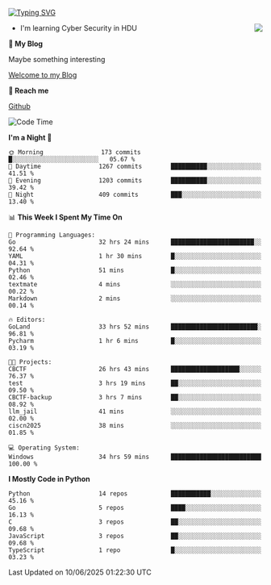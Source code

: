 [![Typing SVG](https://readme-typing-svg.herokuapp.com?font=Fira+Code&pause=1000&random=false&width=450&height=60&lines=Hello+%F0%9F%91%8B%F0%9F%8F%BB;I'm+JBNRZ)](https://git.io/typing-svg)

<a href="#">
  <img align="right" src="https://github-readme-stats.vercel.app/api?username=JBNRZ&show_icons=true&bg_color=15,f2f7fd,E0EAFC" />
</a>

- I'm learning Cyber Security in HDU

 **🌱 My Blog**

Maybe something interesting

[Welcome to my Blog](https://jbnrz.com.cn/)

 **💬 Reach me** 

[Github](https://github.com/JBNRZ)


<!--START_SECTION:waka-->
![Code Time](http://img.shields.io/badge/Code%20Time-1%2C247%20hrs%2059%20mins-blue)

**I'm a Night 🦉** 

```text
🌞 Morning                173 commits         █░░░░░░░░░░░░░░░░░░░░░░░░   05.67 % 
🌆 Daytime                1267 commits        ██████████░░░░░░░░░░░░░░░   41.51 % 
🌃 Evening                1203 commits        ██████████░░░░░░░░░░░░░░░   39.42 % 
🌙 Night                  409 commits         ███░░░░░░░░░░░░░░░░░░░░░░   13.40 % 
```


📊 **This Week I Spent My Time On** 

```text
💬 Programming Languages: 
Go                       32 hrs 24 mins      ███████████████████████░░   92.64 % 
YAML                     1 hr 30 mins        █░░░░░░░░░░░░░░░░░░░░░░░░   04.31 % 
Python                   51 mins             █░░░░░░░░░░░░░░░░░░░░░░░░   02.46 % 
textmate                 4 mins              ░░░░░░░░░░░░░░░░░░░░░░░░░   00.22 % 
Markdown                 2 mins              ░░░░░░░░░░░░░░░░░░░░░░░░░   00.14 % 

🔥 Editors: 
GoLand                   33 hrs 52 mins      ████████████████████████░   96.81 % 
Pycharm                  1 hr 6 mins         █░░░░░░░░░░░░░░░░░░░░░░░░   03.19 % 

🐱‍💻 Projects: 
CBCTF                    26 hrs 43 mins      ███████████████████░░░░░░   76.37 % 
test                     3 hrs 19 mins       ██░░░░░░░░░░░░░░░░░░░░░░░   09.50 % 
CBCTF-backup             3 hrs 7 mins        ██░░░░░░░░░░░░░░░░░░░░░░░   08.92 % 
llm_jail                 41 mins             ░░░░░░░░░░░░░░░░░░░░░░░░░   02.00 % 
ciscn2025                38 mins             ░░░░░░░░░░░░░░░░░░░░░░░░░   01.85 % 

💻 Operating System: 
Windows                  34 hrs 59 mins      █████████████████████████   100.00 % 
```

**I Mostly Code in Python** 

```text
Python                   14 repos            ███████████░░░░░░░░░░░░░░   45.16 % 
Go                       5 repos             ████░░░░░░░░░░░░░░░░░░░░░   16.13 % 
C                        3 repos             ██░░░░░░░░░░░░░░░░░░░░░░░   09.68 % 
JavaScript               3 repos             ██░░░░░░░░░░░░░░░░░░░░░░░   09.68 % 
TypeScript               1 repo              █░░░░░░░░░░░░░░░░░░░░░░░░   03.23 % 
```




 Last Updated on 10/06/2025 01:22:30 UTC
<!--END_SECTION:waka-->
